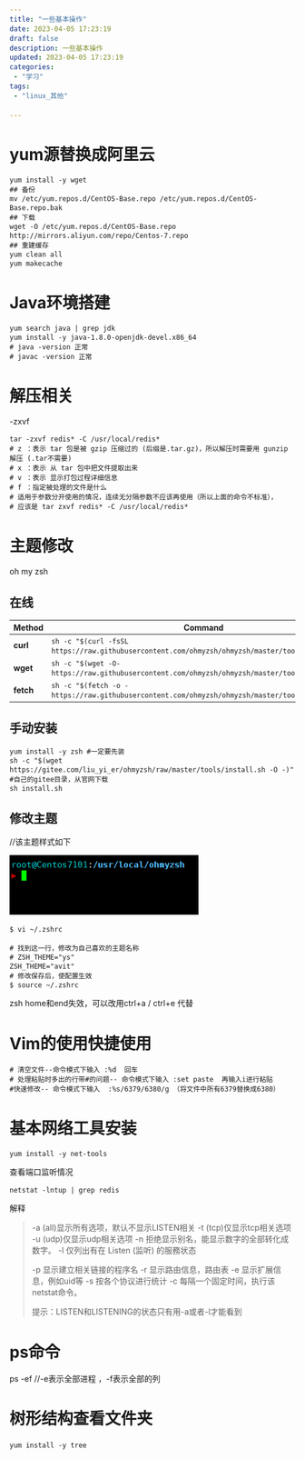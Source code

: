 ```yaml
---
title: "一些基本操作"
date: 2023-04-05 17:23:19 
draft: false
description: 一些基本操作
updated: 2023-04-05 17:23:19 
categories:
 - "学习"
tags: 
 - "linux_其他"

---
```




# yum源替换成阿里云

```shell
yum install -y wget
## 备份
mv /etc/yum.repos.d/CentOS-Base.repo /etc/yum.repos.d/CentOS-Base.repo.bak
## 下载
wget -O /etc/yum.repos.d/CentOS-Base.repo http://mirrors.aliyun.com/repo/Centos-7.repo
## 重建缓存
yum clean all
yum makecache
```

# Java环境搭建

```shell
yum search java | grep jdk
yum install -y java-1.8.0-openjdk-devel.x86_64
# java -version 正常
# javac -version 正常
```

# 解压相关

-zxvf 

```shell
tar -zxvf redis* -C /usr/local/redis*
# z ：表示 tar 包是被 gzip 压缩过的 (后缀是.tar.gz)，所以解压时需要用 gunzip 解压 (.tar不需要)
# x ：表示 从 tar 包中把文件提取出来
# v ：表示 显示打包过程详细信息
# f ：指定被处理的文件是什么
# 适用于参数分开使用的情况，连续无分隔参数不应该再使用（所以上面的命令不标准），
# 应该是 tar zxvf redis* -C /usr/local/redis*
```

# 主题修改

oh my zsh

## 在线

| Method    | Command                                                      |
| --------- | ------------------------------------------------------------ |
| **curl**  | `sh -c "$(curl -fsSL https://raw.githubusercontent.com/ohmyzsh/ohmyzsh/master/tools/install.sh)"` |
| **wget**  | `sh -c "$(wget -O- https://raw.githubusercontent.com/ohmyzsh/ohmyzsh/master/tools/install.sh)"` |
| **fetch** | `sh -c "$(fetch -o - https://raw.githubusercontent.com/ohmyzsh/ohmyzsh/master/tools/install.sh)"` |

## 手动安装

```shell
yum install -y zsh #一定要先装
sh -c "$(wget https://gitee.com/liu_yi_er/ohmyzsh/raw/master/tools/install.sh -O -)" #自己的gitee目录，从官网下载
sh install.sh
```

## 修改主题

//该主题样式如下

![image-20230414123619385](https://raw.githubusercontent.com/lwmfjc/lwmfjc.github.io.resource/main/img/image-20230414123619385.png)

```shell
$ vi ~/.zshrc

# 找到这一行，修改为自己喜欢的主题名称
# ZSH_THEME="ys"
ZSH_THEME="avit"
# 修改保存后，使配置生效
$ source ~/.zshrc
```

zsh home和end失效，可以改用ctrl+a / ctrl+e 代替

# Vim的使用快捷使用

```shell
# 清空文件--命令模式下输入 :%d  回车
# 处理粘贴时多出的行带#的问题-- 命令模式下输入 :set paste  再输入i进行粘贴
#快速修改-- 命令模式下输入  :%s/6379/6380/g （将文件中所有6379替换成6380）
```

# 基本网络工具安装

```shell
yum install -y net-tools
```

查看端口监听情况

```shell
netstat -lntup | grep redis
```

解释  

> -a (all)显示所有选项，默认不显示LISTEN相关
> -t (tcp)仅显示tcp相关选项
> -u (udp)仅显示udp相关选项
> -n 拒绝显示别名，能显示数字的全部转化成数字。
> -l 仅列出有在 Listen (监听) 的服務状态
>
> -p 显示建立相关链接的程序名
> -r 显示路由信息，路由表
> -e 显示扩展信息，例如uid等
> -s 按各个协议进行统计
> -c 每隔一个固定时间，执行该netstat命令。
>
> 提示：LISTEN和LISTENING的状态只有用-a或者-l才能看到

# ps命令

ps -ef //-e表示全部进程 ，-f表示全部的列

# 树形结构查看文件夹

```yum install -y tree```

